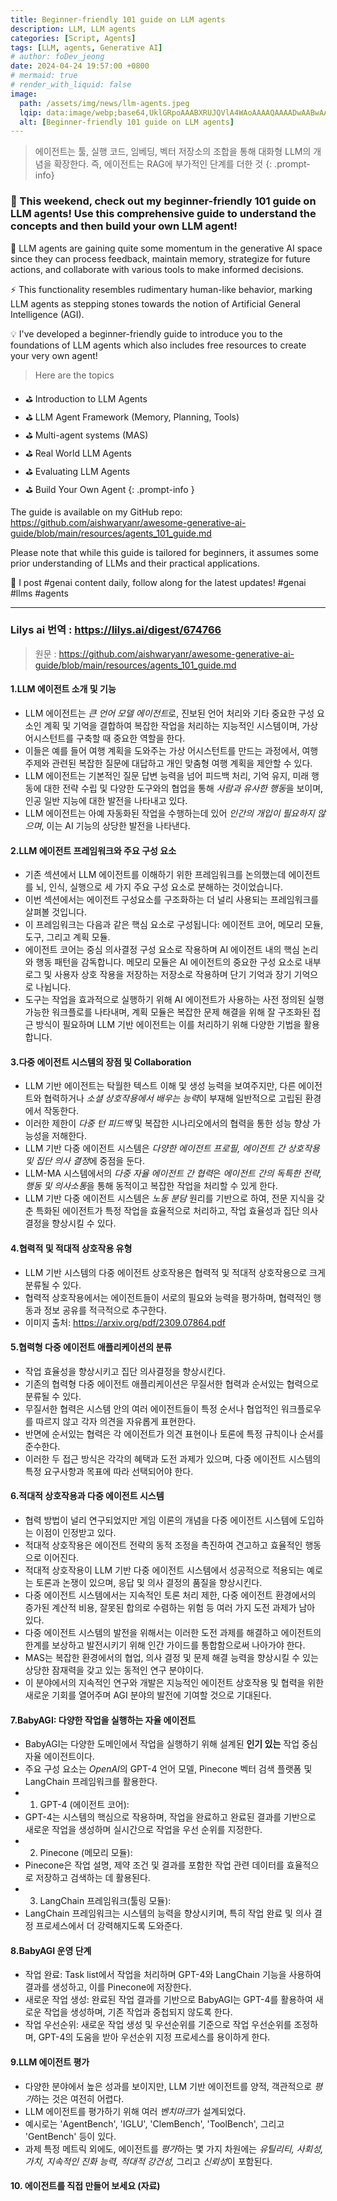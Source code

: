 ```yaml
---
title: Beginner-friendly 101 guide on LLM agents
description: LLM, LLM agents
categories: [Script, Agents]
tags: [LLM, agents, Generative AI]
# author: foDev_jeong
date: 2024-04-24 19:57:00 +0800
# mermaid: true
# render_with_liquid: false
image:
  path: /assets/img/news/llm-agents.jpeg
  lqip: data:image/webp;base64,UklGRpoAAABXRUJQVlA4WAoAAAAQAAAADwAABwAAQUxQSDIAAAARL0AmbZurmr57yyIiqE8oiG0bejIYEQTgqiDA9vqnsUSI6H+oAERp2HZ65qP/VIAWAFZQOCBCAAAA8AEAnQEqEAAIAAVAfCWkAALp8sF8rgRgAP7o9FDvMCkMde9PK7euH5M1m6VWoDXf2FkP3BqV0ZYbO6NA/VFIAAAA
  alt: [Beginner-friendly 101 guide on LLM agents]
---
```


> 에이전트는 툴, 실행 코드, 임베딩, 벡터 저장소의 조합을 통해 대화형 LLM의 개념을 확장한다. 즉, 에이전트는 RAG에 부가적인 단계를 더한 것
{: .prompt-info}


### 🎊 This weekend, check out my beginner-friendly 101 guide on LLM agents! Use this comprehensive guide to understand the concepts and then build your own LLM agent!

🥁 LLM agents are gaining quite some momentum in the generative AI space since they can process feedback, maintain memory, strategize for future actions, and collaborate with various tools to make informed decisions.

⚡ This functionality resembles rudimentary human-like behavior, marking LLM agents as stepping stones towards the notion of Artificial General Intelligence (AGI).

💡 I've developed a beginner-friendly guide to introduce you to the foundations of LLM agents which also includes free resources to create your very own agent!

> Here are the topics
- ⛳ Introduction to LLM Agents
- ⛳ LLM Agent Framework (Memory, Planning, Tools)
- ⛳ Multi-agent systems (MAS)
- ⛳ Real World LLM Agents
- ⛳ Evaluating LLM Agents
- ⛳ Build Your Own Agent
{: .prompt-info }

The guide is available on my GitHub repo: <https://github.com/aishwaryanr/awesome-generative-ai-guide/blob/main/resources/agents_101_guide.md>

Please note that while this guide is tailored for beginners, it assumes some prior understanding of LLMs and their practical applications.

🚨 I post #genai content daily, follow along for the latest updates! #genai #llms #agents


* * *

### Lilys ai 번역 : https://lilys.ai/digest/674766 
> 원문 : <https://github.com/aishwaryanr/awesome-generative-ai-guide/blob/main/resources/agents_101_guide.md>


#### 1.LLM 에이전트 소개 및 기능
   - LLM 에이전트는 *큰 언어 모델 에이전트*로, 진보된 언어 처리와 기타 중요한 구성 요소인 계획 및 기억을 결합하여 복잡한 작업을 처리하는 지능적인 시스템이며, 가상 어시스턴트를 구축할 때 중요한 역할을 한다.
   - 이들은 예를 들어 여행 계획을 도와주는 가상 어시스턴트를 만드는 과정에서, 여행 주제와 관련된 복잡한 질문에 대답하고 개인 맞춤형 여행 계획을 제안할 수 있다.
   - LLM 에이전트는 기본적인 질문 답변 능력을 넘어 피드백 처리, 기억 유지, 미래 행동에 대한 전략 수립 및 다양한 도구와의 협업을 통해 *사람과 유사한 행동*을 보이며, 인공 일반 지능에 대한 발전을 나타내고 있다.
   - LLM 에이전트는 아예 자동화된 작업을 수행하는데 있어 *인간의 개입이 필요하지 않으며*, 이는 AI 기능의 상당한 발전을 나타낸다.

#### 2.LLM 에이전트 프레임워크와 주요 구성 요소
   - 기존 섹션에서 LLM 에이전트를 이해하기 위한 프레임워크를 논의했는데 에이전트를 뇌, 인식, 실행으로 세 가지 주요 구성 요소로 분해하는 것이었습니다.
   - 이번 섹션에서는 에이전트 구성요소를 구조화하는 더 널리 사용되는 프레임워크를 살펴볼 것입니다.
   - 이 프레임워크는 다음과 같은 핵심 요소로 구성됩니다: 에이전트 코어, 메모리 모듈, 도구, 그리고 계획 모듈.
   - 에이전트 코어는 중심 의사결정 구성 요소로 작용하며 AI 에이전트 내의 핵심 논리와 행동 패턴을 감독합니다. 메모리 모듈은 AI 에이전트의 중요한 구성 요소로 내부 로그 및 사용자 상호 작용을 저장하는 저장소로 작용하며 단기 기억과 장기 기억으로 나뉩니다.
   - 도구는 작업을 효과적으로 실행하기 위해 AI 에이전트가 사용하는 사전 정의된 실행 가능한 워크플로를 나타내며, 계획 모듈은 복잡한 문제 해결을 위해 잘 구조화된 접근 방식이 필요하며 LLM 기반 에이전트는 이를 처리하기 위해 다양한 기법을 활용합니다.

#### 3.다중 에이전트 시스템의 장점 및 Collaboration
   - LLM 기반 에이전트는 탁월한 텍스트 이해 및 생성 능력을 보여주지만, 다른 에이전트와 협력하거나 *소셜 상호작용에서 배우는 능력*이 부재해 일반적으로 고립된 환경에서 작동한다.
   - 이러한 제한이 *다중 턴 피드백* 및 복잡한 시나리오에서의 협력을 통한 성능 향상 가능성을 저해한다.
   - LLM 기반 다중 에이전트 시스템은 *다양한 에이전트 프로필, 에이전트 간 상호작용 및 집단 의사 결정*에 중점을 둔다.
   - LLM-MA 시스템에서의 *다중 자율 에이전트 간 협력*은 *에이전트 간의 독특한 전략, 행동 및 의사소통*을 통해 동적이고 복잡한 작업을 처리할 수 있게 한다.
   - LLM 기반 다중 에이전트 시스템은 *노동 분담* 원리를 기반으로 하여, 전문 지식을 갖춘 특화된 에이전트가 특정 작업을 효율적으로 처리하고, 작업 효율성과 집단 의사 결정을 향상시킬 수 있다.

#### 4.️협력적 및 적대적 상호작용 유형
   - LLM 기반 시스템의 다중 에이전트 상호작용은 협력적 및 적대적 상호작용으로 크게 분류될 수 있다.
   - 협력적 상호작용에서는 에이전트들이 서로의 필요와 능력을 평가하며, 협력적인 행동과 정보 공유를 적극적으로 추구한다.
   - 이미지 출처: <https://arxiv.org/pdf/2309.07864.pdf>

#### 5.협력형 다중 에이전트 애플리케이션의 분류
   - 작업 효율성을 향상시키고 집단 의사결정을 향상시킨다.
   - 기존의 협력형 다중 에이전트 애플리케이션은 무질서한 협력과 순서있는 협력으로 분류될 수 있다.
   - 무질서한 협력은 시스템 안의 여러 에이전트들이 특정 순서나 협업적인 워크플로우를 따르지 않고 각자 의견을 자유롭게 표현한다.
   - 반면에 순서있는 협력은 각 에이전트가 의견 표현이나 토론에 특정 규칙이나 순서를 준수한다.
   - 이러한 두 접근 방식은 각각의 혜택과 도전 과제가 있으며, 다중 에이전트 시스템의 특정 요구사항과 목표에 따라 선택되어야 한다.

#### 6.적대적 상호작용과 다중 에이전트 시스템
   - 협력 방법이 널리 연구되었지만 게임 이론의 개념을 다중 에이전트 시스템에 도입하는 이점이 인정받고 있다.
   - 적대적 상호작용은 에이전트 전략의 동적 조정을 촉진하여 견고하고 효율적인 행동으로 이어진다.
   - 적대적 상호작용이 LLM 기반 다중 에이전트 시스템에서 성공적으로 적용되는 예로는 토론과 논쟁이 있으며, 응답 및 의사 결정의 품질을 향상시킨다.
   - 다중 에이전트 시스템에서는 지속적인 토론 처리 제한, 다중 에이전트 환경에서의 증가된 계산적 비용, 잘못된 합의로 수렴하는 위험 등 여러 가지 도전 과제가 남아 있다.
   - 다중 에이전트 시스템의 발전을 위해서는 이러한 도전 과제를 해결하고 에이전트의 한계를 보상하고 발전시키기 위해 인간 가이드를 통합함으로써 나아가야 한다.
   - MAS는 복잡한 환경에서의 협업, 의사 결정 및 문제 해결 능력을 향상시킬 수 있는 상당한 잠재력을 갖고 있는 동적인 연구 분야이다.
   - 이 분야에서의 지속적인 연구와 개발은 지능적인 에이전트 상호작용 및 협력을 위한 새로운 기회를 열어주며 AGI 분야의 발전에 기여할 것으로 기대된다.

#### 7.BabyAGI: 다양한 작업을 실행하는 자율 에이전트
   - BabyAGI는 다양한 도메인에서 작업을 실행하기 위해 설계된 **인기 있는** 작업 중심 자율 에이전트이다.
   - 주요 구성 요소는 *OpenAI*의 GPT-4 언어 모델, Pinecone 벡터 검색 플랫폼 및 LangChain 프레임워크를 활용한다.
   - 1. GPT-4 (에이전트 코어):
   - GPT-4는 시스템의 핵심으로 작용하며, 작업을 완료하고 완료된 결과를 기반으로 새로운 작업을 생성하며 실시간으로 작업을 우선 순위를 지정한다.
   - 2. Pinecone (메모리 모듈):
   - Pinecone은 작업 설명, 제약 조건 및 결과를 포함한 작업 관련 데이터를 효율적으로 저장하고 검색하는 데 활용된다.
   - 3. LangChain 프레임워크(툴링 모듈):
   - LangChain 프레임워크는 시스템의 능력을 향상시키며, 특히 작업 완료 및 의사 결정 프로세스에서 더 강력해지도록 도와준다.

#### 8.BabyAGI 운영 단계
   - 작업 완료: Task list에서 작업을 처리하며 GPT-4와 LangChain 기능을 사용하여 결과를 생성하고, 이를 Pinecone에 저장한다.
   - 새로운 작업 생성: 완료된 작업 결과를 기반으로 BabyAGI는 GPT-4를 활용하여 새로운 작업을 생성하며, 기존 작업과 중첩되지 않도록 한다.
   - 작업 우선순위: 새로운 작업 생성 및 우선순위를 기준으로 작업 우선순위를 조정하며, GPT-4의 도움을 받아 우선순위 지정 프로세스를 용이하게 한다.

#### 9.LLM 에이전트 평가
   - 다양한 분야에서 높은 성과를 보이지만, LLM 기반 에이전트를 양적, 객관적으로 *평가*하는 것은 여전히 어렵다.
   - LLM 에이전트를 평가하기 위해 여러 *벤치마크*가 설계되었다.
   - 예시로는 'AgentBench', 'IGLU', 'ClemBench', 'ToolBench', 그리고 'GentBench' 등이 있다.
   - 과제 특정 메트릭 외에도, 에이전트를 *평가*하는 몇 가지 차원에는 *유틸리티, 사회성, 가치, 지속적인 진화 능력, 적대적 강건성,* 그리고 *신뢰성*이 포함된다.

#### 10.️ 에이전트를 직접 만들어 보세요 (자료)
